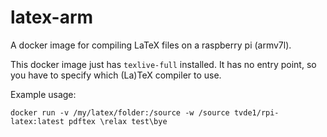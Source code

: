# latex-arm
A docker image for compiling LaTeX files on a raspberry pi (armv7l).

This docker image just has `texlive-full` installed. It has no entry point, so you have to specify which (La)TeX compiler to use.

Example usage:

```
docker run -v /my/latex/folder:/source -w /source tvde1/rpi-latex:latest pdftex \relax test\bye
```
